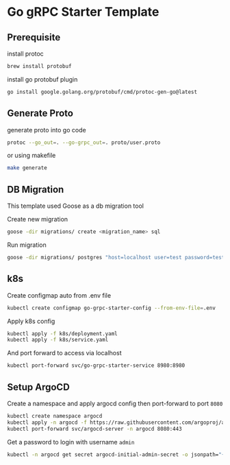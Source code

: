 # Go gRPC Starter Template

## Prerequisite

install protoc

```sh
brew install protobuf
```

install go protobuf plugin

```sh
go install google.golang.org/protobuf/cmd/protoc-gen-go@latest
```

## Generate Proto

generate proto into go code

```sh
protoc --go_out=. --go-grpc_out=. proto/user.proto
```

or using makefile

```sh
make generate
```

## DB Migration

This template used Goose as a db migration tool

Create new migration

```sh
goose -dir migrations/ create <migration_name> sql
```

Run migration

```sh
goose -dir migrations/ postgres "host=localhost user=test password=test dbname=go-grpc-starter port=5432 sslmode=disable timezone=utc" up
```

## k8s

Create configmap auto from .env file

```sh
kubectl create configmap go-grpc-starter-config --from-env-file=.env
```

Apply k8s config

```sh
kubectl apply -f k8s/deployment.yaml
kubectl apply -f k8s/service.yaml
```

And port forward to access via localhost

```sh
kubectl port-forward svc/go-grpc-starter-service 8980:8980
```

## Setup ArgoCD

Create a namespace and apply argocd config then port-forward to port `8080`

```sh
kubectl create namespace argocd
kubectl apply -n argocd -f https://raw.githubusercontent.com/argoproj/argo-cd/stable/manifests/install.yaml
kubectl port-forward svc/argocd-server -n argocd 8080:443
```

Get a password to login with username `admin`

```sh
kubectl -n argocd get secret argocd-initial-admin-secret -o jsonpath="{.data.password}" | base64 -d
```
